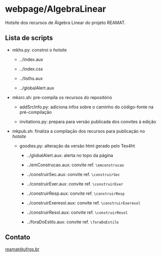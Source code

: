 # webpage/AlgebraLinear

Hotsite dos recursos de Álgebra Linear do projeto REAMAT.

## Lista de scripts

* mkhs.py: constroi o _hotsite_

	* ../index.aux

	* ../index.css

	* ../lisths.aux

	* ../globalAlert.aux

* mksrc.sh: pre-compila os recursos do repositório

	* addSrcInfo.py: adiciona infos sobre o caminho do código-fonte na pré-compilação

	* invitations.py: prepara para versão publicada dos convites à edição

* mkpub.sh: finaliza a compilação dos recursos para publicação no _hotsite_

	* goodies.py: alteração da versão html gerado pelo Tex4ht

	  * ../globalAlert.aux: alerta no topo da página 

	  * ../emConstrucao.aux: convite ref. `\emconstrucao`

	  * ../construirSec.aux: convite ref. `\construirSec`

	  * ../construirExer.aux: convite ref. `\construirExer`
	  
	  * ../construirResp.aux: convite ref. `\construirResp`

      * ../construirExeresol.aux: convite ref. `\construirExeresol`

	  * ../construirResol.aux: convite ref. `\construirResol`

	  * ../foraDoEstilo.aux: convite ref. `\foraDoEstilo`

## Contato

reamat@ufrgs.br
